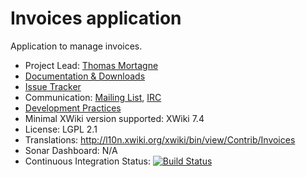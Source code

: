 # Invoices application

Application to manage invoices.

* Project Lead: [Thomas Mortagne](http://www.xwiki.org/xwiki/bin/view/XWiki/ThomasMortagne)
* [Documentation & Downloads](http://extensions.xwiki.org/xwiki/bin/view/Extension/Invoices)
* [Issue Tracker](http://jira.xwiki.org/browse/INVOICES)
* Communication: [Mailing List](http://dev.xwiki.org/xwiki/bin/view/Community/MailingLists), [IRC](http://dev.xwiki.org/xwiki/bin/view/Community/IRC)
* [Development Practices](http://dev.xwiki.org)
* Minimal XWiki version supported: XWiki 7.4
* License: LGPL 2.1
* Translations: http://l10n.xwiki.org/xwiki/bin/view/Contrib/Invoices
* Sonar Dashboard: N/A
* Continuous Integration Status: [![Build Status](http://ci.xwiki.org/job/XWiki%20Contrib/job/application-invoices/job/master/badge/icon)](http://ci.xwiki.org/job/XWiki%20Contrib/job/application-invoices/job/master/)
